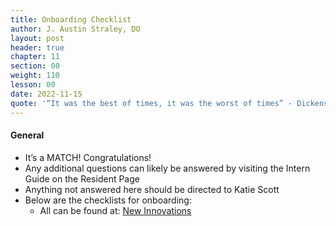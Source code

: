```yaml
---
title: Onboarding Checklist
author: J. Austin Straley, DO
layout: post
header: true
chapter: 11
section: 00
weight: 110
lesson: 00
date: 2022-11-15
quote: '“It was the best of times, it was the worst of times” - Dickens'
---
```


#### General
- It’s a MATCH! Congratulations! 
- Any additional questions can likely be answered by visiting the Intern Guide on the Resident Page
- Anything not answered here should be directed to Katie Scott
- Below are the checklists for onboarding:
    - All can be found at: [New Innovations][1]

[1]: https://www.new-innov.com/login/Login.aspx
